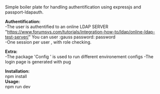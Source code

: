 Simple boiler plate for handling authentification using expressjs and passport-ldapauth.

<b>Authentification:</b><br>
-The user is authentified to an online LDAP SERVER "https://www.forumsys.com/tutorials/integration-how-to/ldap/online-ldap-test-server/" 
You can user :gauss password: password  
-One session per user , with role checking.

<b>Extra:</b>
<br>
-The package 'Config ' is used to run different environement configs
-The login page is generated with pug

  
<b>Installation:</b>
<br>
npm install
<br>
<b>Usage:</b>
<br>
npm run dev
